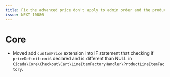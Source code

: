 ```yaml
---
title: Fix the advanced price don't apply to admin order and the product price is not recalculated when changing the sale-channel's currency
issue: NEXT-10886
---
```

# Core
* Moved add `customPrice` extension into IF statement that checking if `priceDefinition` is declared and is different than NULL in `Cicada\Core\Checkout\Cart\LineItemFactoryHandler\ProductLineItemFactory`.
